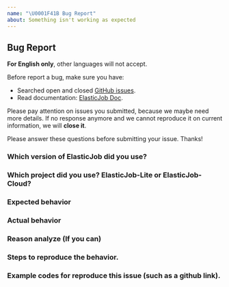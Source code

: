 ```yaml
---
name: "\U0001F41B Bug Report"
about: Something isn't working as expected
---
```


## Bug Report

**For English only**, other languages will not accept.

Before report a bug, make sure you have:

- Searched open and closed [GitHub issues](https://github.com/apache/shardingsphere-elasticjob/issues).
- Read documentation: [ElasticJob Doc](https://shardingsphere.apache.org/elasticjob/current/en/overview/).

Please pay attention on issues you submitted, because we maybe need more details. 
If no response anymore and we cannot reproduce it on current information, we will **close it**.

Please answer these questions before submitting your issue. Thanks!

### Which version of ElasticJob did you use?

### Which project did you use? ElasticJob-Lite or ElasticJob-Cloud?

### Expected behavior

### Actual behavior

### Reason analyze (If you can)

### Steps to reproduce the behavior.

### Example codes for reproduce this issue (such as a github link).
